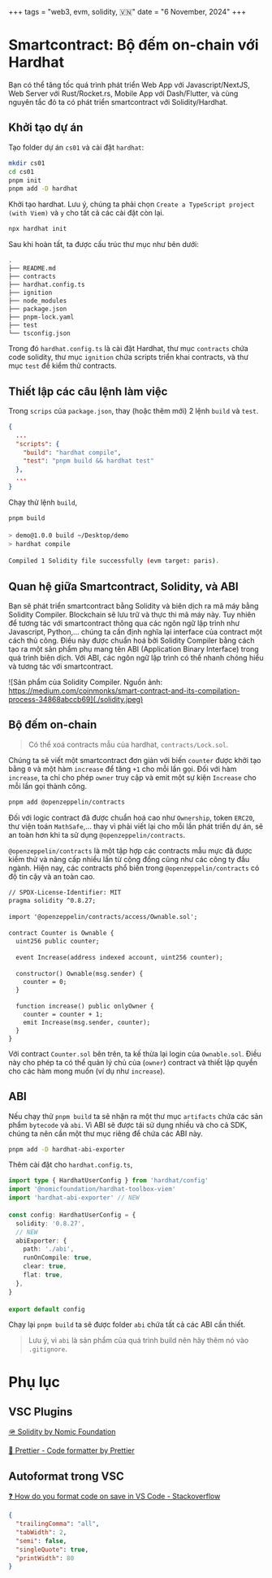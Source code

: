 +++
tags = "web3, evm, solidity, 🇻🇳"
date = "6 November, 2024"
+++

# Smartcontract: Bộ đếm on-chain với Hardhat

Bạn có thể tăng tốc quá trình phát triển Web App với Javascript/NextJS, Web Server với Rust/Rocket.rs, Mobile App với Dash/Flutter, và cùng nguyên tắc đó ta có phát triển smartcontract với Solidity/Hardhat.

## Khởi tạo dự án

Tạo folder dự án `cs01` và cài đặt `hardhat`:

```bash
mkdir cs01
cd cs01
pnpm init
pnpm add -D hardhat
```

Khởi tạo hardhat. Lưu ý, chúng ta phải chọn `Create a TypeScript project (with Viem)` và `y` cho tất cả các cài đặt còn lại.

```bash
npx hardhat init
```

Sau khi hoàn tất, ta được cấu trúc thư mục như bên dưới:

```base
.
├── README.md
├── contracts
├── hardhat.config.ts
├── ignition
├── node_modules
├── package.json
├── pnpm-lock.yaml
├── test
└── tsconfig.json
```

Trong đó `hardhat.config.ts` là cài đặt Hardhat, thư mục `contracts` chứa code solidity, thư mục `ignition` chứa scripts triển khai contracts, và thư mục `test` để kiểm thử contracts.

## Thiết lập các câu lệnh làm việc

Trong `scrips` của `package.json`, thay (hoặc thêm mới) 2 lệnh `build` và `test`.

```json label="package.json" group="install"
{
  ...
  "scripts": {
    "build": "hardhat compile",
    "test": "pnpm build && hardhat test"
  },
  ...
}
```

Chạy thử lệnh `build`,

```bash
pnpm build

> demo@1.0.0 build ~/Desktop/demo
> hardhat compile

Compiled 1 Solidity file successfully (evm target: paris).
```

## Quan hệ giữa Smartcontract, Solidity, và ABI

Bạn sẽ phát triển smartcontract bằng Solidity và biên dịch ra mã máy bằng Solidity Compiler. Blockchain sẽ lưu trữ và thực thi mã máy này. Tuy nhiên để tương tác với smartcontract thông qua các ngôn ngữ lập trình như Javascript, Python,... chúng ta cần định nghĩa lại interface của contract một cách thủ công. Điều này được chuẩn hoá bởi Solidity Compiler bằng cách tạo ra một sản phẩm phụ mang tên ABI (Application Binary Interface) trong quá trình biên dịch. Với ABI, các ngôn ngữ lập trình có thể nhanh chóng hiểu và tương tác với smartcontract.

![Sản phẩm của Solidity Compiler. Nguồn ảnh: https://medium.com/coinmonks/smart-contract-and-its-compilation-process-34868abccb69](./solidity.jpeg)

## Bộ đếm on-chain

> Có thể xoá contracts mẫu của hardhat, `contracts/Lock.sol`.

Chúng ta sẽ viết một smartcontract đơn giản với biến `counter` được khởi tạo bằng `0` và một hàm `increase` để tăng `+1` cho mỗi lần gọi. Đối với hàm `increase`, ta chỉ cho phép `owner` truy cập và emit một sự kiện `Increase` cho mỗi lần gọi thành công.

```bash
pnpm add @openzeppelin/contracts
```

Đối với logic contract đã được chuẩn hoá cao như `Ownership`, token `ERC20`, thư viện toán `MathSafe`,... thay vì phải viết lại cho mỗi lần phát triển dự án, sẽ an toàn hơn khi ta sử dụng `@openzeppelin/contracts`.

`@openzeppelin/contracts` là một tập hợp các contracts mẫu mực đã được kiểm thử và nâng cấp nhiều lần từ cộng đồng cũng như các công ty đầu ngành. Hiện nay, các contracts phổ biến trong `@openzeppelin/contracts` có độ tin cậy và an toàn cao.

```solidity label="Counter.sol" group="contract"
// SPDX-License-Identifier: MIT
pragma solidity ^0.8.27;

import '@openzeppelin/contracts/access/Ownable.sol';

contract Counter is Ownable {
  uint256 public counter;

  event Increase(address indexed account, uint256 counter);

  constructor() Ownable(msg.sender) {
    counter = 0;
  }

  function increase() public onlyOwner {
    counter = counter + 1;
    emit Increase(msg.sender, counter);
  }
}
```

Với contract `Counter.sol` bên trên, ta kế thừa lại login của `Ownable.sol`. Điều này cho phép ta có thể quản lý chủ của (`owner`) contract và thiết lập quyền cho các hàm mong muốn (ví dụ như `increase`).

## ABI

Nếu chạy thử `pnpm build` ta sẽ nhận ra một thư mục `artifacts` chứa các sản phẩm `bytecode` và `abi`. Vì ABI sẽ được tái sử dụng nhiều và cho cả SDK, chúng ta nên cần một thư mục riêng để chứa các ABI này.

```bash
pnpm add -D hardhat-abi-exporter
```

Thêm cài đặt cho `hardhat.config.ts`,

```ts label="" group="config"
import type { HardhatUserConfig } from 'hardhat/config'
import '@nomicfoundation/hardhat-toolbox-viem'
import 'hardhat-abi-exporter' // NEW

const config: HardhatUserConfig = {
  solidity: '0.8.27',
  // NEW
  abiExporter: {
    path: './abi',
    runOnCompile: true,
    clear: true,
    flat: true,
  },
}

export default config
```

Chạy lại `pnpm build` ta sẽ được folder `abi` chứa tất cả các ABI cần thiết.

> Lưu ý, vì `abi` là sản phẩm của quá trình build nên hãy thêm nó vào `.gitignore`.

# Phụ lục

## VSC Plugins

[🪖 Solidity by Nomic Foundation](https://marketplace.visualstudio.com/items?itemName=NomicFoundation.hardhat-solidity)

[🎨 Prettier - Code formatter by Prettier](https://marketplace.visualstudio.com/items?itemName=esbenp.prettier-vscode)

## Autoformat trong VSC

[❓ How do you format code on save in VS Code - Stackoverflow](https://stackoverflow.com/a/39973431/23764070)

```json label=".prettierrc.json" group="prettier"
{
  "trailingComma": "all",
  "tabWidth": 2,
  "semi": false,
  "singleQuote": true,
  "printWidth": 80
}
```
